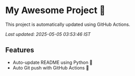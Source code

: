 # My Awesome Project 🚀

This project is automatically updated using GitHub Actions.

_Last updated: 2025-05-05 03:53:46 IST_

## Features
- Auto-update README using Python 🐍
- Auto Git push with GitHub Actions 🤖
